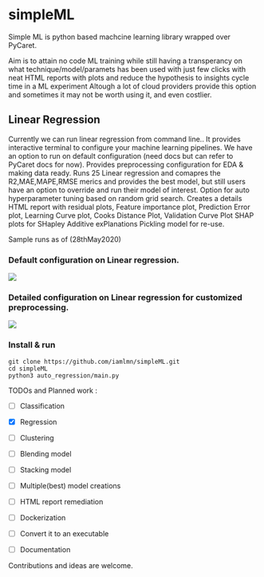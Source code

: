 # simpleML

Simple ML is python based machcine learning library wrapped over PyCaret.

Aim is to attain no code ML training while still having a transperancy on what technique/model/paramets has been used with just few clicks with neat HTML reports with plots and reduce the hypothesis to insights cycle time in a ML experiment
Altough a lot of cloud providers provide this option and sometimes it may not be worth using it, and even costlier.

## Linear Regression 
Currently we can run linear regression from command line.. It provides interactive terminal to configure your machine learning pipelines.
We have an option to run on default configuration (need docs but can refer to PyCaret docs for now).  Provides preprocessing configuration for EDA & making data ready.
Runs 25 Linear regression and comapres the R2,MAE,MAPE,RMSE merics and provides the best model, but still users have an option to override and run their model of interest.
Option for auto hyperparameter tuning based on random grid search.
Creates a details HTML report with residual plots, Feature importance plot, Prediction Error plot, Learning Curve plot, Cooks Distance Plot, Validation Curve Plot
SHAP plots for SHapley Additive exPlanations
Pickling model for re-use.


Sample runs as of (28thMay2020)
### Default configuration on Linear regression.
![](assets/regression/default_regression.gif)

### Detailed configuration on Linear regression for customized preprocessing.
![](assets/regression/preprocessing.gif)

<!-- ![View sample HTML report on Boston data](assets/regression/regression.html) -->

### Install & run
```
git clone https://github.com/iamlmn/simpleML.git
cd simpleML
python3 auto_regression/main.py
```

TODOs and Planned work : 
- [ ] Classification
- [x] Regression
- [ ] Clustering
- [ ] Blending model
- [ ] Stacking model
- [ ] Multiple(best) model creations
- [ ] HTML report remediation
- [ ] Dockerization
- [ ] Convert it to an executable
- [ ] Documentation


Contributions and ideas are welcome.